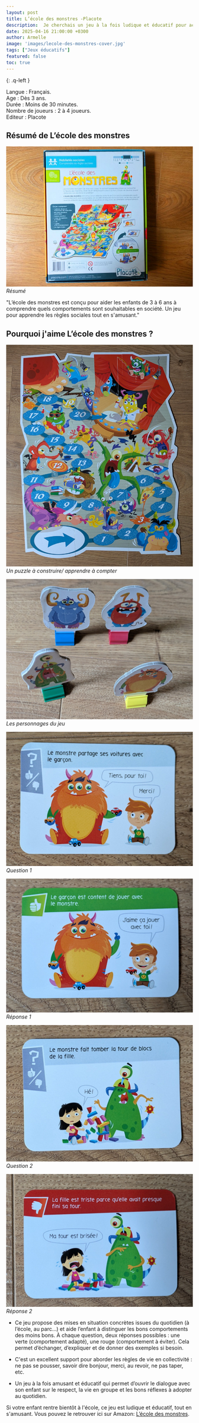 ```yaml
---
layout: post
title: L’école des monstres -Placote
description:  Je cherchais un jeu à la fois ludique et éducatif pour accompagner mon fils dans son apprentissage de la vie en société, en l’aidant à distinguer les bons comportements des mauvais.
date: 2025-04-16 21:00:00 +0300
author: Armelle
image: 'images/lecole-des-monstres-cover.jpg'
tags: ["Jeux éducatifs"]
featured: false
toc: true
---
```


{: .q-left }

Langue : Français.           
Age : Dès 3 ans.      
Durée : Moins de 30 minutes.  
Nombre de joueurs : 2 à 4 joueurs.  
Editeur : Placote

## Résumé de L’école des monstres

![Résumé](images/lecole-des-monstres-int.jpg)
*Résumé*

"L’école des monstres est conçu pour aider les enfants de 3 à 6 ans à comprendre quels comportements sont souhaitables en société. Un jeu pour apprendre les règles sociales tout en s'amusant."

## Pourquoi j'aime L’école des monstres ?

![Un puzzle à construire/ apprendre à compter ](images/lecole-des-monstres-plateau.jpg)
*Un puzzle à construire/ apprendre à compter*

![Les personnages du jeu](images/les-personnages-de-lecole-des-monstres.jpg)
*Les personnages du jeu*

![Question 1](images/question1-lecole-des-monstres.jpg)
*Question 1*

![Réponse 1](images/reponse1-lecole-des-monstres.jpg)
*Réponse 1*

![Question 2](images/question2-lecole-des-monstres.jpg)
*Question 2*

![Réponse 2](images/reponse2-lecole-des-monstres.jpg)
*Réponse 2*

- Ce jeu propose des mises en situation concrètes issues du quotidien (à l’école, au parc…) et aide l’enfant à distinguer les bons comportements des moins bons. À chaque question, deux réponses possibles : une verte (comportement adapté), une rouge (comportement à éviter). Cela permet d’échanger, d’expliquer et de donner des exemples si besoin.

- C'est un excellent support pour aborder les règles de vie en collectivité : ne pas se pousser, savoir dire bonjour, merci, au revoir, ne pas taper, etc.

- Un jeu à la fois amusant et éducatif qui permet d’ouvrir le dialogue avec son enfant sur le respect, la vie en groupe et les bons réflexes à adopter au quotidien.

Si votre enfant rentre bientôt à l'école, ce jeu est ludique et éducatif, tout en s'amusant. Vous pouvez le retrouver ici sur Amazon: [L’école des monstres](https://amzn.to/43013Xy). 






 
